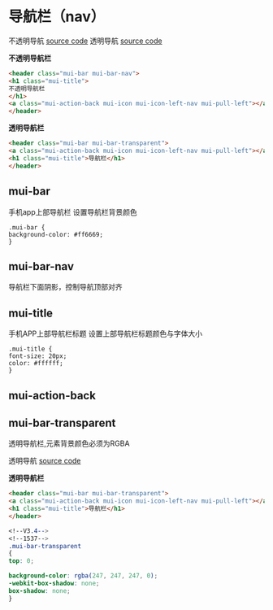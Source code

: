 # 导航栏（nav）
不透明导航
[source code](https://jsfiddle.net/badfl/be34m38h/)
透明导航
[source code](https://jsfiddle.net/badfl/sj60d4v2/)

**不透明导航栏**
```html
<header class="mui-bar mui-bar-nav">
<h1 class="mui-title">
不透明导航栏
</h1>
<a class="mui-action-back mui-icon mui-icon-left-nav mui-pull-left"></a>
</header>
```

**透明导航栏**
```html
<header class="mui-bar mui-bar-transparent">
<a class="mui-action-back mui-icon mui-icon-left-nav mui-pull-left"></a>
<h1 class="mui-title">导航栏</h1>
</header>
```

## mui-bar

手机app上部导航栏
设置导航栏背景颜色
```
.mui-bar {
background-color: #ff6669;
}
```

## mui-bar-nav
导航栏下面阴影，控制导航顶部对齐

## mui-title

手机APP上部导航栏标题
设置上部导航栏标题颜色与字体大小
```
.mui-title {
font-size: 20px;
color: #ffffff;
}
```

## mui-action-back

## mui-bar-transparent

透明导航栏,元素背景颜色必须为RGBA

透明导航
[source code](https://jsfiddle.net/badfl/sj60d4v2/)

**透明导航栏**
```html
<header class="mui-bar mui-bar-transparent">
<a class="mui-action-back mui-icon mui-icon-left-nav mui-pull-left"></a>
<h1 class="mui-title">导航栏</h1>
</header>
```
```css
<!--V3.4-->
<!--1537-->
.mui-bar-transparent
{
top: 0;

background-color: rgba(247, 247, 247, 0);
-webkit-box-shadow: none;
box-shadow: none;
}
```


